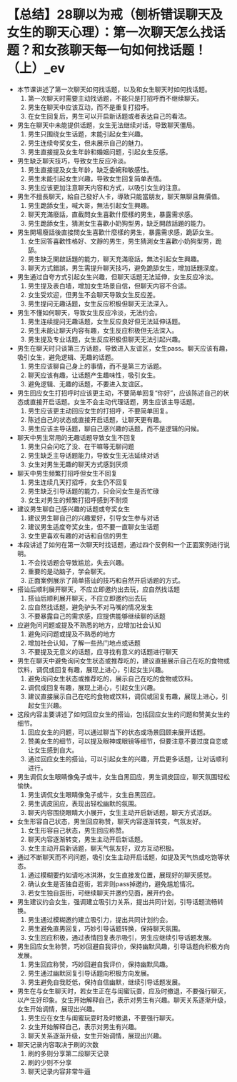 # 【总结】28聊以为戒（刨析错误聊天及女生的聊天心理）：第一次聊天怎么找话题？和女孩聊天每一句如何找话题！（上）_ev

-   本节课讲述了第一次聊天如何找话题，以及和女生聊天时如何找话题。
    1.  第一次聊天时需要主动找话题，不能只是打招呼而不继续聊天。
    2.  男生在聊天中应该互动，而不是重复打招呼。
    3.  在女生回复后，男生可以开启新话题或者表达自己的看法。
-   男生在聊天中未能提供话题，女生无法继续对话，导致聊天僵局。
    1.  男生只围绕女生话题，未能引起女生兴趣。
    2.  男生连续夸奖女生，但未展示自己的魅力。
    3.  男生直接提及女生年龄和婚姻问题，引起女生反感。
-   男生缺乏聊天技巧，导致女生反应冷淡。
    1.  男生直接提及女生年龄，缺乏委婉和敏感性。
    2.  男生未能引起女生兴趣，导致女生回复简单表情。
    3.  男生应该更加注意聊天内容和方式，以吸引女生的注意。
-   男生不擅長聊天，給自己發好人卡，導致只能當朋友，聊天無聊且無價值。
    1.  男生跪舔女生，喊大哥，無法引起女生興趣。
    2.  聊天充滿廢話，直截問女生喜歡什麼樣的男生，暴露需求感。
    3.  男生跪舔女生，猜測女生喜歡小奶狗型男，缺乏開啟話題的能力。
-   男生開場廢話後直接問女生喜歡什麼樣的男生，暴露需求感，跪舔女生。
    1.  女生回答喜歡性格好、文靜的男生，男生猜測女生喜歡小奶狗型男，跪舔。
    2.  男生缺乏開啟話題的能力，聊天充滿廢話，無法引起女生興趣。
    3.  聊天方式錯誤，男生需提升聊天技巧，避免跪舔女生，增加話題深度。
-   男生通过自夸方式引起女生兴趣，但聊天话题无法延伸，女生反应冷淡。
    1.  男生提及表白墙，增加女生场景自信，但聊天内容不合适。
    2.  女生受欢迎，但男生不会聊天导致女生反应差。
    3.  男生提问无趣话题，女生反应积极但聊天无法深入。
-   男生不懂如何聊天，导致女生反应冷淡，无法约会。
    1.  男生连续提问无趣话题，女生反应良好但无法延伸话题。
    2.  男生未能让聊天内容有趣，女生反应积极但无法深入。
    3.  男生提及专业话题，女生反应积极但聊天无法引起兴趣。
-   男生在聊天时只谈第三方话题，导致进入友谊区，女生pass。聊天应该有趣，吸引女生，避免逻辑、无趣的话题。
    1.  男生应该聊自己身上的事情，而不是第三方话题。
    2.  聊天应该有趣，让话题产生趣味性，吸引女生。
    3.  避免逻辑、无趣的话题，不要进入友谊区。
-   男生回应女生打招呼时应该更主动，不要简单回复“你好”，应该陈述自己的状态或直接开启话题。女生不会主动代理话题，男生应该主导话题。
    1.  男生应该更主动回应女生的打招呼，不要简单回复。
    2.  陈述自己的状态或直接开启话题，让聊天更有趣。
    3.  男生应该主导话题，聊自己感兴趣的话题，而不是逻辑的问候。
-   聊天中男生常用的无趣话题导致女生不回复
    1.  男生只会问吃了没、在干嘛等无聊问题
    2.  男生缺乏主导话题能力，导致女生无法延续对话
    3.  女生对男生无趣的聊天方式感到厌烦
-   聊天中男生频繁打招呼但女生不回复
    1.  男生连续几天打招呼，女生仍不回复
    2.  男生缺乏引导话题的能力，只会问女生是否忙碌
    3.  女生对男生的频繁打招呼感到不耐烦
-   建议男生聊自己感兴趣的话题或夸奖女生
    1.  建议男生聊自己的兴趣爱好，引导女生参与对话
    2.  建议男生适度夸奖女生，但不要一直聊女生话题
    3.  女生更喜欢有趣的对话和自信的男生
-   本段讲述了如何在第一次聊天时找话题，通过四个反例和一个正面案例进行说明。
    1.  不会找话题会导致尴尬，失去兴趣。
    2.  重要的是动脑子，学会聊天。
    3.  正面案例展示了简单搭讪的技巧和自然开启话题的方式。
-   搭讪后顺利展开聊天，不应立即邀约出去玩，应自然找话题
    1.  搭讪后顺利展开聊天，不应立即邀约出去玩
    2.  应自然找话题，避免驴头不对马嘴的情况发生
    3.  不要暴露自己的需求感，应提供能够继续聊的话题
-   应避免问问题或提及不熟悉的地方，应增加社会认知
    1.  避免问问题或提及不熟悉的地方
    2.  增加社会认知，了解一些热门地点或话题
    3.  不要提及无意义的话题，应寻找有意义的话题进行聊天
-   男生在聊天中避免询问女生状态或推荐吃的，建议直接展示自己在吃的食物或饮料，调侃或回复有趣，展现上进心，引起女生兴趣。
    1.  避免询问女生状态或推荐吃的，展示自己在吃的食物或饮料。
    2.  调侃或回复有趣，展现上进心，引起女生兴趣。
    3.  建议直接展示自己在吃的食物或饮料，调侃或回复有趣，展现上进心，引起女生兴趣。
-   这段内容主要讲述了如何回应女生的搭讪，包括回应女生的问题和赞美女生的细节。
    1.  回应女生的问题，可以通过聊当下的状态或场景回顾来展开话题。
    2.  赞美女生的细节，可以提及眼神或眼镜等细节，但要注意不要过度自恋或让女生感到自大。
    3.  通过回应女生的搭讪，可以引起女生的兴趣，开启更多话题，让对话顺利进行。
-   男生调侃女生眼睛像兔子或牛，女生自黑回应，男生调皮回应，聊天氛围轻松愉快。
    1.  男生调侃女生眼睛像兔子或牛，女生自黑回应。
    2.  男生调皮回应，表现出轻松幽默的氛围。
    3.  聊天内容围绕眼睛大小展开，女生主动开启新话题，聊天方式活跃。
-   女生形容自己状态，男生回应称赞，聊天内容逐渐转变，气氛友好。
    1.  女生形容自己状态，男生回应称赞。
    2.  聊天内容逐渐转变，男生主动开启新话题。
    3.  女生主动开启新话题，聊天气氛友好，双方互动积极。
-   通过不断聊天而不问问题，吸引女生主动开启话题，如提及天气热或吃饱等状态。
    1.  通过模糊要约如请吃冰淇淋，女生直接发位置，展现好的聊天感觉。
    2.  确认女生是否独自逛街，若非则pass掉邀约，避免尴尬情况。
    3.  若女生独自逛街，可继续聊天并邀约见面，展开约会。
-   男生建议约会女生，强调建立吸引力关系，提出共同计划，引导话题流畅转换。
    1.  男生通过模糊邀约建立吸引力，提出共同计划约会。
    2.  男生避免直男回复，巧妙引导话题转换，保持聊天氛围。
    3.  女生回应积极，通过表情回复表示吸引，男生应继续引导话题发展。
-   男生回应女生称赞，巧妙回避自我评价，保持幽默风趣，引导话题向积极方向发展。
    1.  男生回应称赞，巧妙回避自我评价，保持幽默风趣。
    2.  男生通过幽默回复引导话题向积极方向发展。
    3.  男生避免自我贬低，保持自信幽默，继续引导话题发展。
-   男生在与女生聊天时，若女生正在与闺蜜玩耍，应及时撤退，不要强行聊天，以产生好印象。女生开始解释自己，表示对男生有兴趣。聊天关系逐渐升级，女生开始调情，展现出兴趣。
    1.  男生应在女生与闺蜜玩耍时及时撤退，不要强行聊天。
    2.  女生开始解释自己，表示对男生有兴趣。
    3.  聊天关系逐渐升级，女生开始调情，展现出兴趣。
-   聊天记录内容取决于刷的次数
    1.  刷的多则分享第二段聊天记录
    2.  刷的少则不分享
    3.  聊天记录内容非常牛逼